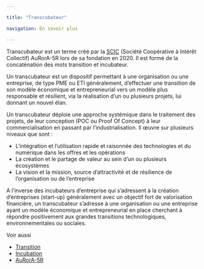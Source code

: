 ```yaml
---

title: "Transcubateur"

navigation: En savoir plus

---
```


Transcubateur est un terme créé par la [SCIC](https://www.google.com/url?q=https://fr.wikipedia.org/wiki/Incubateur_(%25C5%2593uf)&sa=D&ust=1611341007474000&usg=AOvVaw0vlih7ymQoGzlzKb3rqGZj) (Société Coopérative à Intérêt Collectif) AuRorA-5R lors de sa fondation en 2020. Il est formé de la concaténation des mots transition et incubateur.

Un transcubateur est un dispositif permettant à une organisation ou une entreprise, de type PME ou ETI généralement, d’effectuer une transition de son modèle économique et entrepreneurial vers un modèle plus responsable et résilient, via la réalisation d’un ou plusieurs projets, lui donnant un nouvel élan.

Un transcubateur déploie une approche systémique dans le traitement des projets, de leur conception (POC ou Proof Of Concept) à leur commercialisation en passant par l’industrialisation. Il œuvre sur plusieurs niveaux que sont :


* L’intégration et l’utilisation rapide et raisonnée des technologies et du numérique dans les offres et les opérations
* La création et le partage de valeur au sein d’un ou plusieurs écosystèmes
* La vision et la mission, source d’attractivité et de résilience de l’organisation ou de l’entreprise

A l’inverse des incubateurs d’entreprise qui s’adressent à la création d’entreprises (start-up) généralement avec un objectif fort de valorisation financière, un transcubateur s’adresse à une organisation ou une entreprise ayant un modèle économique et entrepreneurial en place cherchant à répondre positivement aux grandes transitions technologiques, environnementales ou sociales.

Voir aussi


* [Transition](https://www.google.com/url?q=https://fr.wikipedia.org/wiki/Transition&sa=D&ust=1611341007476000&usg=AOvVaw22NzDOdanatc1ZmmoqZwEj)
* [Incubation](https://www.google.com/url?q=https://fr.wikipedia.org/wiki/Incubation&sa=D&ust=1611341007476000&usg=AOvVaw1ke5MBUy4dFBsikxTiaW8p) 
* [AuRorA-5R](https://www.google.com/url?q=https://aurora-5r.fr/&sa=D&ust=1611341007477000&usg=AOvVaw2R7oUBURmp26ksgV21xNSo) 

 

